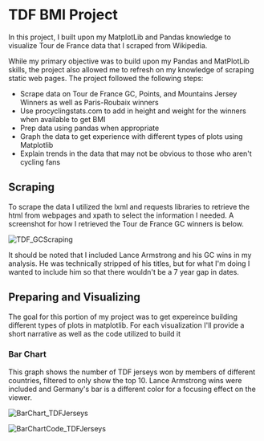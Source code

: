 # TDF BMI Project

In this project, I built upon my MatplotLib and Pandas knowledge to visualize Tour de France data that I scraped from Wikipedia. 

While my primary objective was to build upon my Pandas and MatPlotLib skills, the project also allowed me to refresh on my knowledge of scraping static web pages. 
The project followed the following steps:
  * Scrape data on Tour de France GC, Points, and Mountains Jersey Winners as well as Paris-Roubaix winners
  * Use procyclingstats.com to add in height and weight for the winners when available to get BMI
  * Prep data using pandas when appropriate
  * Graph the data to get experience with different types of plots using Matplotlib
  * Explain trends in the data that may not be obvious to those who aren't cycling fans

## Scraping
To scrape the data I utilized the lxml and requests libraries to retrieve the html from webpages and xpath to select the information I needed.
A screenshot for how I retrieved the Tour de France GC winners is below.

![TDF_GCScraping](https://github.com/grantcotherman/TDF_BMI_Project/assets/94634170/e87920b6-9f93-4fce-b27b-8f6dd1171d1e)

It should be noted that I included Lance Armstrong and his GC wins in my analysis. He was technically stripped of his titles, but for what I'm doing I wanted to include him so that there wouldn't be a 7 year gap in dates. 

## Preparing and Visualizing 

The goal for this portion of my project was to get expereince building different types of plots in matplotlib. For each visualization I'll provide a short narrative as well as the code utilized to build it

### Bar Chart
This graph shows the number of TDF jerseys won by members of different countries, filtered to only show the top 10. Lance Armstrong wins were included and Germany's bar is a different color for a focusing effect on the viewer. 


![BarChart_TDFJerseys](https://github.com/grantcotherman/TDF_BMI_Project/assets/94634170/56e1c42e-7666-4067-a699-ef021ef2cbc7)

![BarChartCode_TDFJerseys](https://github.com/grantcotherman/TDF_BMI_Project/assets/94634170/9873af6f-b245-47ad-ae84-65c2ffaf29b2)




